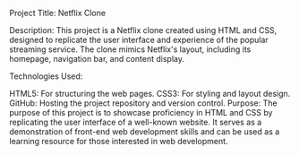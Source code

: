 Project Title: Netflix Clone

Description:
This project is a Netflix clone created using HTML and CSS, designed to replicate the user interface and experience of the popular streaming service. 
The clone mimics Netflix's layout, including its homepage, navigation bar, and content display.


Technologies Used:

HTML5: For structuring the web pages.
CSS3: For styling and layout design.
GitHub: Hosting the project repository and version control.
Purpose:
The purpose of this project is to showcase proficiency in HTML and CSS by replicating the user interface of a well-known website. 
It serves as a demonstration of front-end web development skills and can be used as a learning resource for those interested in web development.
